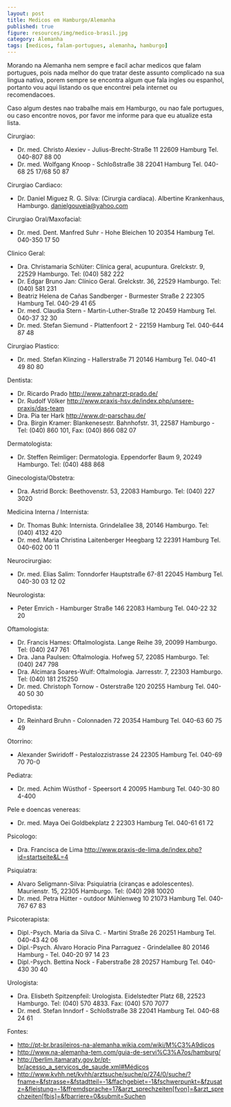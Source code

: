 ```yaml
---
layout: post
title: Medicos em Hamburgo/Alemanha
published: true
figure: resources/img/medico-brasil.jpg
category: Alemanha
tags: [medicos, falam-portugues, alemanha, hamburgo]
---
```


Morando na Alemanha nem sempre e facil achar medicos que falam portugues, pois nada melhor do que tratar deste assunto complicado na sua lingua
nativa, porem sempre se encontra algum que fala ingles ou espanhol, portanto vou aqui listando os que encontrei pela internet ou recomendacoes. 

Caso algum destes nao trabalhe mais em Hamburgo, ou nao fale portugues, ou caso encontre novos, por favor me informe para que eu atualize esta lista.

Cirurgiao:

- Dr. med. Christo Alexiev - Julius-Brecht-Straße 11 22609 Hamburg Tel. 040-807 88 00
- Dr. med. Wolfgang Knoop - Schloßstraße 38  22041 Hamburg Tel. 040-68 25 17/68 50 87
<!--more-->
Cirurgiao Cardiaco:

- Dr. Daniel Miguez R. G. Silva: (Cirurgia cardíaca). Albertine Krankenhaus, Hamburgo. danielgouveia@yahoo.com

Cirurgiao Oral/Maxofacial:

- Dr. med. Dent. Manfred Suhr - Hohe Bleichen 10  20354 Hamburg Tel. 040-350 17 50

Clinico Geral:

- Dra. Christamaria Schlüter: Clínica geral, acupuntura. Grelckstr. 9, 22529 Hamburgo. Tel: (040) 582 222
- Dr. Edgar Bruno Jan: Clínico Geral. Grelckstr. 36, 22529 Hamburgo. Tel: (040) 581 231
- Beatriz Helena de Cañas Sandberger - Burmester Straße 2 22305 Hamburg Tel. 040-29 41 65
- Dr. med. Claudia Stern - Martin-Luther-Straße 12 20459 Hamburg Tel. 040-37 32 30
- Dr. med. Stefan Siemund	- Plattenfoort 2 - 22159 Hamburg Tel. 040-644 87 48

Cirurgiao Plastico:

- Dr. med. Stefan Klinzing - Hallerstraße 71 20146 Hamburg Tel. 040-41 49 80 80

Dentista:

- Dr. Ricardo Prado http://www.zahnarzt-prado.de/
- Dr. Rudolf Völker http://www.praxis-hsv.de/index.php/unsere-praxis/das-team
- Dra. Pia ter Hark http://www.dr-parschau.de/
- Dra. Birgin Kramer: Blankenesestr. Bahnhofstr. 31, 22587 Hamburgo - Tel: (040) 860 101, Fax: (040) 866 082 07

Dermatologista:

- Dr. Steffen Reimliger: Dermatologia. Eppendorfer Baum 9, 20249 Hamburgo. Tel: (040) 488 868

Ginecologista/Obstetra:

- Dra. Astrid Borck: Beethovenstr. 53, 22083 Hamburgo. Tel: (040) 227 3020

Medicina Interna / Internista:

- Dr. Thomas Buhk: Internista. Grindelallee 38, 20146 Hamburgo. Tel: (040) 4132 420
- Dr. med. Maria Christina Laitenberger Heegbarg 12  22391 Hamburg Tel. 040-602 00 11

Neurocirurgiao:

- Dr. med. Elias Salim: Tonndorfer Hauptstraße 67-81  22045 Hamburg Tel. 040-30 03 12 02

Neurologista:

- Peter Emrich - Hamburger Straße 146 22083 Hamburg Tel. 040-22 32 20 

Oftamologista:

- Dr. Francis Hames: Oftalmologista. Lange Reihe 39, 20099 Hamburgo. Tel: (040) 247 761
- Dra. Jana Paulsen: Oftalmologia. Hofweg 57, 22085 Hamburgo. Tel: (040) 247 798
- Dra. Alcimara Soares-Wulf: Oftalmologia. Jarresstr. 7, 22303 Hamburgo. Tel: (040) 181 215250
- Dr. med. Christoph Tornow - Osterstraße 120 20255 Hamburg Tel. 040-40 50 30

Ortopedista:

- Dr. Reinhard Bruhn - Colonnaden 72 20354 Hamburg Tel. 040-63 60 75 49

Otorrino:

- Alexander Swiridoff - Pestalozzistrasse 24 22305 Hamburg Tel. 040-69 70 70-0

Pediatra:

- Dr. med. Achim Wüsthof - Speersort 4  20095 Hamburg Tel. 040-30 80 4-400

Pele e doencas venereas:
 
- Dr. med. Maya Oei Goldbekplatz 2  22303 Hamburg Tel. 040-61 61 72

Psicologo:

- Dra. Francisca de Lima http://www.praxis-de-lima.de/index.php?id=startseite&L=4

Psiquiatra:

- Alvaro Seligmann-Silva: Psiquiatria (ciranças e adolescentes). Maurienstr. 15, 22305 Hamburgo. Tel: (040) 298 10020
- Dr. med. Petra Hütter - outdoor Mühlenweg 10  21073 Hamburg Tel. 040-767 67 83


Psicoterapista:

- Dipl.-Psych. Maria da Silva C. - Martini Straße 26 20251 Hamburg Tel. 040-43 42 06
- Dipl.-Psych. Alvaro Horacio Pina Parraguez - Grindelallee 80 20146 Hamburg - Tel. 040-20 97 14 23
- Dipl.-Psych. Bettina Nock - Faberstraße 28  20257 Hamburg Tel. 040-430 30 40


Urologista:

- Dra. Elisbeth Spitzenpfeil: Urologista. Eidelstedter Platz 6B, 22523 Hamburgo. Tel: (040) 570 4833. Fax: (040) 570 7077
- Dr. med. Stefan Inndorf - Schloßstraße 38  22041 Hamburg Tel. 040-68 24 61


Fontes:

- http://pt-br.brasileiros-na-alemanha.wikia.com/wiki/M%C3%A9dicos
- http://www.na-alemanha-tem.com/guia-de-servi%C3%A7os/hamburg/
- http://berlim.itamaraty.gov.br/pt-br/acesso_a_servicos_de_saude.xml#Médicos
- http://www.kvhh.net/kvhh/arztsuche/suche/p/274/0/suche/?fname=&fstrasse=&fstadtteil=-1&ffachgebiet=-1&fschwerpunkt=&fzusatz=&fleistung=-1&ffremdsprache=17&arzt_sprechzeiten[fvon]=&arzt_sprechzeiten[fbis]=&fbarriere=0&submit=Suchen